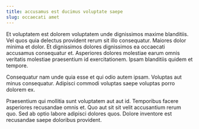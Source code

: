 ```yaml
---
title: accusamus est ducimus voluptate saepe
slug: occaecati amet
---
```


Et voluptatem est dolorem voluptatem unde dignissimos maxime blanditiis. Vel quos quia delectus provident rerum sit illo consequatur. Maiores dolor minima et dolor. Et dignissimos dolores dignissimos ea occaecati accusamus consequatur et. Asperiores dolores molestiae earum omnis veritatis molestiae praesentium id exercitationem. Ipsam blanditiis quidem et tempore.

Consequatur nam unde quia esse et qui odio autem ipsam. Voluptas aut minus consequatur. Adipisci commodi voluptas saepe voluptas porro dolorem ex.

Praesentium qui mollitia sunt voluptatem aut aut id. Temporibus facere asperiores recusandae omnis et. Quo aut sit sit velit accusantium rerum quo. Sed ab optio labore adipisci dolores quos. Dolore inventore est recusandae saepe doloribus provident.
